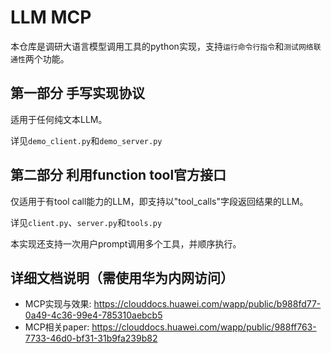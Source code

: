 # LLM MCP
本仓库是调研大语言模型调用工具的python实现，支持``运行命令行指令``和``测试网络联通性``两个功能。

## 第一部分 手写实现协议
适用于任何纯文本LLM。

详见``demo_client.py``和``demo_server.py``

## 第二部分 利用function tool官方接口
仅适用于有tool call能力的LLM，即支持以"tool_calls"字段返回结果的LLM。

详见``client.py``、``server.py``和``tools.py``

本实现还支持一次用户prompt调用多个工具，并顺序执行。

## 详细文档说明（需使用华为内网访问）
- MCP实现与效果: https://clouddocs.huawei.com/wapp/public/b988fd77-0a49-4c36-99e4-785310aebcb5
- MCP相关paper: https://clouddocs.huawei.com/wapp/public/988ff763-7733-46d0-bf31-31b9fa239b82